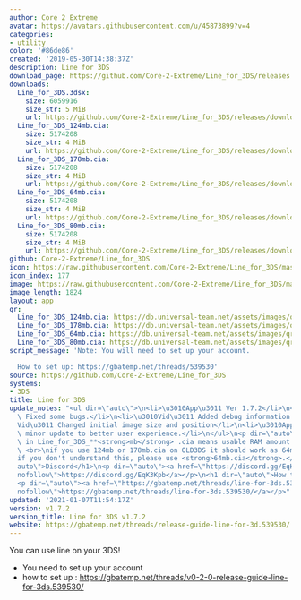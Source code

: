 ```yaml
---
author: Core 2 Extreme
avatar: https://avatars.githubusercontent.com/u/45873899?v=4
categories:
- utility
color: '#86de86'
created: '2019-05-30T14:38:37Z'
description: Line for 3DS
download_page: https://github.com/Core-2-Extreme/Line_for_3DS/releases
downloads:
  Line_for_3DS.3dsx:
    size: 6059916
    size_str: 5 MiB
    url: https://github.com/Core-2-Extreme/Line_for_3DS/releases/download/v1.7.2/Line_for_3DS.3dsx
  Line_for_3DS_124mb.cia:
    size: 5174208
    size_str: 4 MiB
    url: https://github.com/Core-2-Extreme/Line_for_3DS/releases/download/v1.7.2/Line_for_3DS_124mb.cia
  Line_for_3DS_178mb.cia:
    size: 5174208
    size_str: 4 MiB
    url: https://github.com/Core-2-Extreme/Line_for_3DS/releases/download/v1.7.2/Line_for_3DS_178mb.cia
  Line_for_3DS_64mb.cia:
    size: 5174208
    size_str: 4 MiB
    url: https://github.com/Core-2-Extreme/Line_for_3DS/releases/download/v1.7.2/Line_for_3DS_64mb.cia
  Line_for_3DS_80mb.cia:
    size: 5174208
    size_str: 4 MiB
    url: https://github.com/Core-2-Extreme/Line_for_3DS/releases/download/v1.7.2/Line_for_3DS_80mb.cia
github: Core-2-Extreme/Line_for_3DS
icon: https://raw.githubusercontent.com/Core-2-Extreme/Line_for_3DS/master/resource/icon.png
icon_index: 177
image: https://raw.githubusercontent.com/Core-2-Extreme/Line_for_3DS/master/resource/banner.png
image_length: 1824
layout: app
qr:
  Line_for_3DS_124mb.cia: https://db.universal-team.net/assets/images/qr/line_for_3ds_124mb-cia.png
  Line_for_3DS_178mb.cia: https://db.universal-team.net/assets/images/qr/line_for_3ds_178mb-cia.png
  Line_for_3DS_64mb.cia: https://db.universal-team.net/assets/images/qr/line_for_3ds_64mb-cia.png
  Line_for_3DS_80mb.cia: https://db.universal-team.net/assets/images/qr/line_for_3ds_80mb-cia.png
script_message: 'Note: You will need to set up your account.

  How to set up: https://gbatemp.net/threads/539530'
source: https://github.com/Core-2-Extreme/Line_for_3DS
systems:
- 3DS
title: Line for 3DS
update_notes: "<ul dir=\"auto\">\n<li>\u3010App\u3011 Ver 1.7.2</li>\n<li>\u3010Line\u3011\
  \ Fixed some bugs.</li>\n<li>\u3010Vid\u3011 Added debug information.</li>\n<li>\u3010\
  Vid\u3011 Changed initial image size and position</li>\n<li>\u3010App\u3011 Some\
  \ minor update to better user experience.</li>\n</ul>\n<p dir=\"auto\">**<strong>mb</strong>\
  \ in Line_for_3DS_**<strong>mb</strong> .cia means usable RAM amount in the app,\
  \ <br>\nif you use 124mb or 178mb.cia on OLD3DS it should work as 64mb.cia.<br>\n\
  if you don't understand this, please use <strong>64mb.cia</strong>.</p>\n<h1 dir=\"\
  auto\">Discord</h1>\n<p dir=\"auto\"><a href=\"https://discord.gg/EqK3Kpb\" rel=\"\
  nofollow\">https://discord.gg/EqK3Kpb</a></p>\n<h1 dir=\"auto\">How to use</h1>\n\
  <p dir=\"auto\"><a href=\"https://gbatemp.net/threads/line-for-3ds.539530/\" rel=\"\
  nofollow\">https://gbatemp.net/threads/line-for-3ds.539530/</a></p>"
updated: '2021-01-07T11:54:17Z'
version: v1.7.2
version_title: Line for 3DS v1.7.2
website: https://gbatemp.net/threads/release-guide-line-for-3d.539530/
---
```

You can use line on your 3DS!
* You need to set up your account
* how to set up : <https://gbatemp.net/threads/v0-2-0-release-guide-line-for-3ds.539530/>